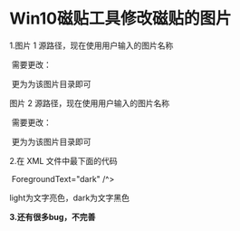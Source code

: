 #  Win10磁贴工具修改磁贴的图片
1.图片 1 源路径，现在使用用户输入的图片名称

​	需要更改：

​		更为为该图片目录即可

   图片 2 源路径，现在使用用户输入的图片名称

​	需要更改：

​		更为为该图片目录即可

2.在 XML 文件中最下面的代码

​	ForegroundText="dark" /^>

light为文字亮色，dark为文字黑色

**3.还有很多bug，不完善**
